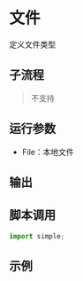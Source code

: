# 文件 
定义文件类型

## 子流程
> 不支持


## 运行参数

* File：本地文件


## 输出

    


## 脚本调用

```python
import simple;

```

## 示例